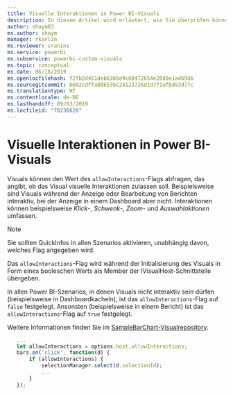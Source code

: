 ```yaml
---
title: Visuelle Interaktionen in Power BI-Visuals
description: In diesem Artikel wird erläutert, wie Sie überprüfen können, ob Power BI-Visuals visuelle Interaktionen zulassen sollten.
author: shaym83
ms.author: shaym
manager: rkarlin
ms.reviewer: sranins
ms.service: powerbi
ms.subservice: powerbi-custom-visuals
ms.topic: conceptual
ms.date: 06/18/2019
ms.openlocfilehash: f2fb2d451deb63b5e9c08472654e28d0e1a469db
ms.sourcegitcommit: b602cdffa80653bc24123726d1d7f1afbd93d77c
ms.translationtype: HT
ms.contentlocale: de-DE
ms.lasthandoff: 09/03/2019
ms.locfileid: "70236628"
---
```

# <a name="visual-interactions-in-power-bi-visuals"></a>Visuelle Interaktionen in Power BI-Visuals

Visuals können den Wert des `allowInteractions`-Flags abfragen, das angibt, ob das Visual visuelle Interaktionen zulassen soll. Beispielsweise sind Visuals während der Anzeige oder Bearbeitung von Berichten interaktiv, bei der Anzeige in einem Dashboard aber nicht. Interaktionen können beispielsweise *Klick*-, *Schwenk*-, *Zoom*- und *Auswahlaktionen* umfassen. 

> [!NOTE]
> Sie sollten QuickInfos in allen Szenarios aktivieren, unabhängig davon, welches Flag angegeben wird.

Das `allowInteractions`-Flag wird während der Initialisierung des Visuals in Form eines booleschen Werts als Member der IVisualHost-Schnittstelle übergeben.

In allen Power BI-Szenarios, in denen Visuals nicht interaktiv sein dürfen (beispielsweise in Dashboardkacheln), ist das `allowInteractions`-Flag auf `false` festgelegt. Ansonsten (beispielsweise in einem Bericht) ist das `allowInteractions`-Flag auf `true` festgelegt.

Weitere Informationen finden Sie im [SampleBarChart-Visualrepository](https://github.com/Microsoft/PowerBI-visuals-sampleBarChart/commit/59a47935d8f5272ce145fe804193599ddb7e2001).

```typescript
   ...
   let allowInteractions = options.host.allowInteractions;
   bars.on('click', function(d) {
       if (allowInteractions) {
           selectionManager.select(d.selectionId);
           ...
       }
   });
```
